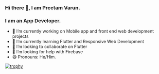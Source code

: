 ### Hi there 👋, I am Preetam Varun.

### I am an App Developer.

- 🔭 I’m currently working on Mobile app and front end web development projects
- 🌱 I’m currently learning Flutter and Responsive Web Development
- 👯 I’m looking to collaborate on Flutter
- 🤔 I’m looking for help with Firebase 
- 😄 Pronouns: He/Him.

[![trophy](https://github-profile-trophy.vercel.app/?username=preetamvarun&theme=onedark)](https://github.com/ryo-ma/github-profile-trophy)

